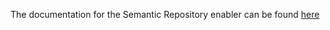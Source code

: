 The documentation for the Semantic Repository enabler can be found [here](https://assist-iot-enablers-documentation.readthedocs.io/en/latest/index.html) 